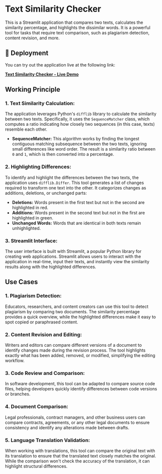 # Text Similarity Checker

This is a Streamlit application that compares two texts, calculates the similarity percentage, and highlights the dissimilar words. It is a powerful tool for tasks that require text comparison, such as plagiarism detection, content revision, and more.

## 🚀 Deployment

You can try out the application live at the following link:

[**Text Similarity Checker - Live Demo**](https://text2textsimilarity.streamlit.app/)

## Working Principle

### 1. **Text Similarity Calculation:**
The application leverages Python's `difflib` library to calculate the similarity between two texts. Specifically, it uses the `SequenceMatcher` class, which computes a ratio indicating how closely two sequences (in this case, texts) resemble each other.

- **SequenceMatcher:** This algorithm works by finding the longest contiguous matching subsequence between the two texts, ignoring small differences like word order. The result is a similarity ratio between `0` and `1`, which is then converted into a percentage.

### 2. **Highlighting Differences:**
To identify and highlight the differences between the two texts, the application uses `difflib.Differ`. This tool generates a list of changes required to transform one text into the other. It categorizes changes as additions, deletions, or unchanged parts:

- **Deletions:** Words present in the first text but not in the second are highlighted in red.
- **Additions:** Words present in the second text but not in the first are highlighted in green.
- **Unchanged Words:** Words that are identical in both texts remain unhighlighted.

### 3. **Streamlit Interface:**
The user interface is built with Streamlit, a popular Python library for creating web applications. Streamlit allows users to interact with the application in real-time, input their texts, and instantly view the similarity results along with the highlighted differences.

## Use Cases

### 1. **Plagiarism Detection:**
Educators, researchers, and content creators can use this tool to detect plagiarism by comparing two documents. The similarity percentage provides a quick overview, while the highlighted differences make it easy to spot copied or paraphrased content.

### 2. **Content Revision and Editing:**
Writers and editors can compare different versions of a document to identify changes made during the revision process. The tool highlights exactly what has been added, removed, or modified, simplifying the editing workflow.

### 3. **Code Review and Comparison:**
In software development, this tool can be adapted to compare source code files, helping developers quickly identify differences between code versions or branches.

### 4. **Document Comparison:**
Legal professionals, contract managers, and other business users can compare contracts, agreements, or any other legal documents to ensure consistency and identify any alterations made between drafts.

### 5. **Language Translation Validation:**
When working with translations, this tool can compare the original text with its translation to ensure that the translated text closely matches the original. While the comparison won't check the accuracy of the translation, it can highlight structural differences.

